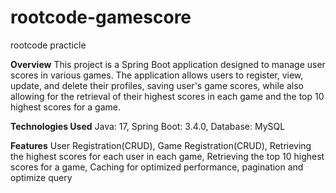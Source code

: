 # rootcode-gamescore
rootcode practicle

**Overview**
This project is a Spring Boot application designed to manage user scores in various games. The application allows users to register, view, update, and delete their profiles, saving user's game scores, while also allowing for the retrieval of their highest scores in each game and the top 10 highest scores for a game.

**Technologies Used**
Java: 17,
Spring Boot: 3.4.0,
Database: MySQL

**Features**
User Registration(CRUD),
Game Registration(CRUD),
Retrieving the highest scores for each user in each game,
Retrieving the top 10 highest scores for a game,
Caching for optimized performance,
pagination and optimize query
